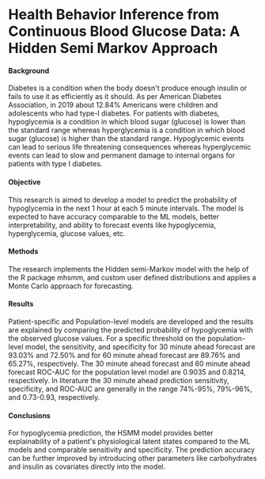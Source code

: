# Health Behavior Inference from Continuous Blood Glucose Data: A Hidden Semi Markov Approach

#### Background
Diabetes is a condition when the body doesn't produce enough insulin or fails to use it as efficiently as it should. As per American Diabetes Association, in 2019 about 12.84\% Americans were children and adolescents who had type-I diabetes. For patients with diabetes, hypoglycemia is a condition in which blood sugar (glucose) is lower than the standard range whereas hyperglycemia is a condition in which blood sugar (glucose) is higher than the standard range. Hypoglycemic events can lead to serious life threatening consequences whereas hyperglycemic events can lead to slow and permanent damage to internal organs for patients with type I diabetes.
#### Objective
This research is aimed to develop a model to predict the probability of hypoglycemia in the next 1 hour at each 5 minute intervals. The model is expected to have accuracy comparable to the ML models, better interpretability, and ability to forecast events like hypoglycemia, hyperglycemia, glucose values, etc. 
#### Methods
The research implements the Hidden semi-Markov model with the help of the R package mhsmm, and custom user defined distributions and applies a Monte Carlo approach for forecasting. 
#### Results
Patient-specific and Population-level models are developed and the results are explained by comparing the predicted probability of hypoglycemia with the observed glucose values. For a specific threshold on the population-level model, the sensitivity, and specificity for 30 minute ahead forecast are 93.03\% and 72.50\% and for 60 minute ahead forecast are 89.76\% and 65.27\%, respectively. The 30 minute ahead forecast and 60 minute ahead forecast ROC-AUC for the population level model are 0.9035 and 0.8214, respectively. In literature the 30 minute ahead prediction sensitivity, specificity, and ROC-AUC are generally in the range 74\%-95\%, 79\%-96\%, and 0.73-0.93, respectively.
#### Conclusions
For hypoglycemia prediction, the HSMM model provides better explainability of a patient's physiological latent states compared to the ML models and comparable sensitivity and specificity. The prediction accuracy can be further improved by introducing other parameters like carbohydrates and insulin as covariates directly into the model.
